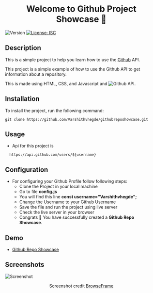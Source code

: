 <!--documentation for the project-->
<h1 align="center">Welcome to Github Project Showcase 👋</h1>
<p>
  <img alt="Version" src="https://img.shields.io/badge/version-1.0.0-blue.svg?cacheSeconds=2592000" />
  <a href="#" target="_blank">
    <img alt="License: ISC" src="https://img.shields.io/badge/License-ISC-yellow.svg" />
  </a>
</p>

## Description

<p>
  This is a simple project to help you learn how to use the <a href="https://github.com" > Github</a> API.
</p>
<p>
  This project is a simple example of how to use the Github API to get information about a repository.
</p>
<p>This is made using HTML, CSS, and Javascript and  <img alt="Github API" src="https://img.shields.io/badge/Github-API-blue.svg" />.</p>

<h2>Installation</h2>
<p>
  To install the project, run the following command:
</p>
    
    git clone https://github.com/Varshithvhegde/githubreposhowcase.git

## Usage
- Api for this project is
```
  https://api.github.com/users/${username}
```

## Configuration 

- For configuring your Github Profile follow following steps: 
  - Clone the Project in your local machine
  - Go to file <b>config.js</b>
  - You will find this line <b>const  username="Varshithvhegde";</b>
  - Change the Username to your Github Username
  - Save the file and run the project using live server
  - Check the live server in your browser
  - Congrats 🎉 You have successfully created a <b>Github Repo Showcase</b>.

## Demo

- [Github Repo Showcase](https://Varshithvhegde.github.io/githubreposhowcase/)

## Screenshots

<img alt="Screenshot" src="https://user-images.githubusercontent.com/80502833/185731180-bc481ebe-bc91-4c0d-b756-a75082afe201.png" />
<p align="center">Screenshot credit <a href="https://browserframe.com/">BrowseFrame</a></p>



  
     

